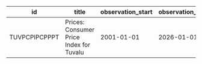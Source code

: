 | id            | title                                   | observation_start   | observation_end   |
|---------------|-----------------------------------------|---------------------|-------------------|
| TUVPCPIPCPPPT | Prices: Consumer Price Index for Tuvalu | 2001-01-01          | 2026-01-01        |